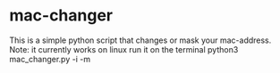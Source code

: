 # mac-changer
This is a simple python script that changes or mask your mac-address.
Note:
  it currently works on linux 
  run it on the terminal  python3 mac_changer.py -i <interface> -m <new mac-address>
